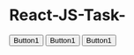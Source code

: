 # React-JS-Task-
<html>

<button type="button" onclick="myFunction()" id="1">Button1</button>
<button type="button" onclick="myFunction()" id="2">Button1</button>
<button type="button" onclick="myFunction()" id="3">Button1</button>

<script>

function myFunction()
{
   var x=0;

    if (button 1){
     x=1;
     myFunction1(x);}

   if (button 2){
    x=2;
    myFunction2(x);}

    if (button 3){
     x=3;
     myFunction3(x);}

     ...
    myFunction3(x){
    alert(x);
}
}

</script>

</html>

